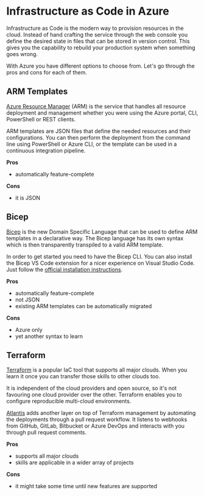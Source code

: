 # Infrastructure as Code in Azure

Infrastructure as Code is the modern way to provision resources in the cloud. Instead of hand crafting the service through the web console you define the desired state in files that can be stored in version control. This gives you the capability to rebuild your production system when something goes wrong.

With Azure you have different options to choose from. Let's go through the pros and cons for each of them.

## ARM Templates

[Azure Resource Manager](https://docs.microsoft.com/en-us/azure/azure-resource-manager/management/overview) (ARM) is the service that handles all resource deployment and management whether you were using the Azure portal, CLI, PowerShell or REST clients.

ARM templates are JSON files that define the needed resources and their configurations. You can then perform the deployment from the command line using PowerShell or Azure CLI, or the template can be used in a continuous integration pipeline.

**Pros**

- automatically feature-complete

**Cons**

- it is JSON

## Bicep

[Bicep](https://github.com/Azure/bicep) is the new Domain Specific Language that can be used to define ARM templates in a declarative way. The Bicep language has its own syntax which is then transparently transpiled to a valid ARM template.

In order to get started you need to have the Bicep CLI. You can also install the Bicep VS Code extension for a nicer experience on Visual Studio Code. Just follow the [official installation instructions](https://github.com/Azure/bicep/blob/main/docs/installing.md).

**Pros**

- automatically feature-complete
- not JSON
- existing ARM templates can be automatically migrated

**Cons**

- Azure only
- yet another syntax to learn

## Terraform

[Terraform](https://www.terraform.io/) is a popular IaC tool that supports all major clouds. When you learn it once you can transfer those skills to other clouds too.

It is independent of the cloud providers and open source, so it's not favouring one cloud provider over the other. Terraform enables you to configure reproducible multi-cloud environments.

[Atlantis](https://www.runatlantis.io/) adds another layer on top of Terraform management by automating the deployments through a pull request workflow. It listens to webhooks from GitHub, GitLab, Bitbucket or Azure DevOps and interacts with you through pull request comments.

**Pros**

- supports all major clouds
- skills are applicable in a wider array of projects

**Cons**

- it might take some time until new features are supported